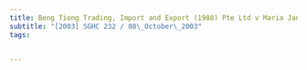 ```yaml
---
title: Beng Tiong Trading, Import and Export (1988) Pte Ltd v Maria Janda Achmad Bin Abdullah 
subtitle: "[2003] SGHC 232 / 08\_October\_2003"
tags:


---
```


